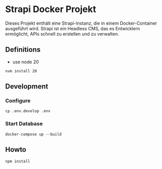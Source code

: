 # Strapi Docker Projekt

Dieses Projekt enthält eine Strapi-Instanz, die in einem Docker-Container ausgeführt wird. Strapi ist ein Headless CMS, das es Entwicklern ermöglicht, APIs schnell zu erstellen und zu verwalten.

## Definitions

* use node 20
```
nvm install 20
```

## Development

### Configure
```
cp .env.develop .env
```

### Start Database

```
docker-compose up --build
```



## Howto

```
npm install

```

